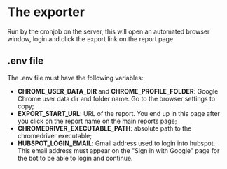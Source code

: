 # The exporter
Run by the cronjob on the server, this will open an automated browser window, login and click the export link on the report page

## .env file
The .env file must have the following variables:
  - **CHROME_USER_DATA_DIR** and **CHROME_PROFILE_FOLDER**: Google Chrome user data dir and folder name. Go to the browser settings to copy;
  - **EXPORT_START_URL**: URL of the report. You end up in this page after you click on the report name on the main reports page;
  - **CHROMEDRIVER_EXECUTABLE_PATH**: absolute path to the chromedriver executable;
  - **HUBSPOT_LOGIN_EMAIL**: Gmail address used to login into hubspot. This email address must appear on the "Sign in with Google" page for the bot to be able to login and continue.
